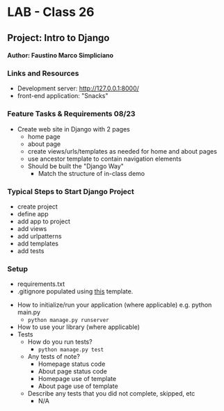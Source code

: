# LAB - Class 26
## Project: Intro to Django
#### Author: Faustino Marco Simpliciano

### Links and Resources
- Development server: http://127.0.0.1:8000/
- front-end application: "Snacks"

### Feature Tasks & Requirements 08/23
- Create web site in Django with 2 pages
    - home page
    - about page
    - create views/urls/templates as needed for home and about pages
    - use ancestor template to contain navigation elements
    - Should be built the "Django Way"
        - Match the structure of in-class demo

### Typical Steps to Start Django Project
- create project
- define app
- add app to project
- add views
- add urlpatterns
- add templates
- add tests

### Setup
<!-- .env requirements (where applicable) -->
- requirements.txt
- .gitignore populated using [this](https://www.toptal.com/developers/gitignore/api/python,windows) template.
<!-- 
- PORT - Port Number
- DATABASE_URL - URL to the running Postgres instance/db -->
- How to initialize/run your application (where applicable) e.g. python main.py
  - `python manage.py runserver`
- How to use your library (where applicable)
- Tests
  - How do you run tests?
    - `python manage.py test`
  - Any tests of note?
    - Homepage status code
    - About page status code
    - Homepage use of template
    - About page use of template
  - Describe any tests that you did not complete, skipped, etc
    - N/A
